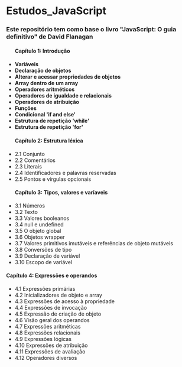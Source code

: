# Estudos_JavaScript

<h3> Este repositório tem como base o livro "JavaScript: O guia definitivo" de David Flanagan </h3>
   <ul> 
   <h4> Capítulo 1: Introdução <h4>
    <li> Variáveis </li>
    <li> Declaração de objetos </li>
    <li> Alterar e acessar propriedades de objetos </li>
    <li> Array dentro de um array </li>
    <li> Operadores aritméticos </li>
    <li> Operadores de igualdade e relacionais </li>
    <li> Operadores de atribuição </li>
    <li> Funções</li>
    <li> Condicional 'if and else' </li>
    <li> Estrutura de repetição 'while' </li>
      <li> Estrutura de repetição 'for' </li>      
      <h4> Capítulo 2: Estrutura léxica</h4>
      <li> 2.1 Conjunto </li>
      <li> 2.2 Comentários </li>
      <li> 2.3 Literais </li>
      <li> 2.4 Identificadores e palavras reservadas </li>
      <li> 2.5 Pontos e vírgulas opcionais </li>
      <h4>Capítulo 3: Tipos, valores e varíaveis</h4>
      <li>3.1 Números</li>
      <li>3.2 Texto</li>
      <li>3.3 Valores booleanos</li>
      <li>3.4 null e undefined</li>
      <li>3.5 O objeto global</li>
      <li>3.6 Objetos wrapper</li>
      <li>3.7 Valores primitivos imutáveis e referências de objeto mutáveis</li>
      <li>3.8 Conversões de tipo</li>
      <li>3.9 Declaração de variável</li>
      <li>3.10 Escopo de variável</li>
    </ul>
      <h4>Capítulo 4: Expressões e operandos </h4>
      <ul>
      <li>4.1 Expressões primárias</li>
      <li>4.2 Inicializadores de objeto e array</li>
      <li>4.3 Expressões de acesso à propriedade</li>
      <li>4.4 Expressões de invocação</li>
      <li>4.5 Expressão de criação de objeto</li>
      <li>4.6 Visão geral dos operandos</li>
      <li>4.7 Expressões aritméticas</li>
      <li>4.8 Expressões relacionais</li>
      <li>4.9 Expressões lógicas</li>
      <li>4.10 Expressões de atribuição</li>
      <li>4.11 Expressões de avaliação </li>
      <li>4.12 Operadores diversos</li>
      </ul>
      
   

